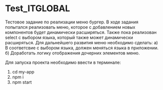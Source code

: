 # Test_ITGLOBAL
Тестовое задание по реализации меню бургер.
В ходе задания попытался реализовать меню, которое с добавлением новых компонентов будет динамически расширяться. 
Также пока реализован select с выбором языка, который также может динамически расширяться. 
Для дальнейшего развития меню необходимо сделать: 
а) В соответсвие с выбором языка, должен меняться языка в приложении. 
б) Доработать логику отображения дочерних элементов меню. 

Для запуска проекта необходимо ввести в терминале: 
1) cd my-app
2) npm i
3) npm start
